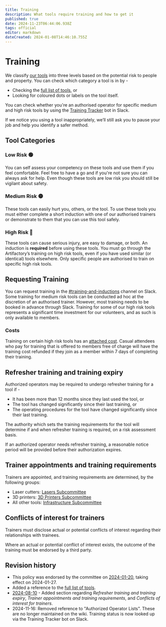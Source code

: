 ```yaml
---
title: Training
description: What tools require training and how to get it
published: true
date: 2024-11-23T06:44:06.938Z
tags: official
editor: markdown
dateCreated: 2024-01-08T14:46:10.755Z
---
```


# Training

We classify [our tools](/tools) into three levels based on the potential risk to people and property. You can check which category a tool is in by -

* Checking the [full list of tools](/tools), or
* Looking for coloured dots or labels on the tool itself.

You can check whether you're an authorised operator for specific medium and high risk tools by using the [Training Tracker](https://perart.io/book_training) bot in Slack.

If we notice you using a tool inappropriately, we’ll still ask you to pause your job and help you identify a safer method.

## Tool Categories

### Low Risk 🟢

You can self assess your competency on these tools and use them if you feel comfortable. Feel free to have a go and if you're not sure you can always ask for help. Even though these tools are low risk you should still be vigilant about safety.

### Medium Risk 🟡

These tools can easily hurt you, others, or the tool. To use these tools you must either complete a short induction with one of our authorised trainers or demonstrate to them that you can use this tool safely.

### High Risk 🔴

These tools can cause serious injury, are easy to damage, or both. An induction is **required** before using these tools. You must go through the Artifactory’s training on high risk tools, even if you have used similar (or identical) tools elsewhere. Only specific people are authorised to train on specific high risk tools.

## Requesting Training

You can request training in the [#training-and-inductions](https://slack.com/app_redirect?channel=C069Q91GQGY&team=T0LQE2JNR) channel on Slack. Some training for medium risk tools can be conducted ad hoc at the discretion of an authorised trainer. However, most training needs to be booked in advance through Slack. Training for some of our high risk tools represents a significant time investment for our volunteers, and as such is only available to members. 

### Costs

Training on certain high risk tools has an [attached cost](/docs/policies/fees#training-fees). Casual attendees who pay for training that is offered to members free of charge will have the training cost refunded if they join as a member within 7 days of completing their training.

## Refresher training and training expiry

Authorized operators may be required to undergo refresher training for a tool if -

* It has been more than 12 months since they last used the tool, or
* The tool has changed significantly since their last training, or
* The operating procedures for the tool have changed significantly since their last training.

The authority which sets the training requirements for the tool will determine if and when refresher training is required, on a risk assessment basis.

If an authorized operator needs refresher training, a reasonable notice period will be provided before their authorization expires.


## Trainer appointments and training requirements

Trainers are appointed, and training requirements are determined, by the following groups:

* Laser cutters: [Lasers Subcommittee](/docs/lasers/lasers)
* 3D printers: [3D Printers Subcommittee](/docs/3dprinters/3dprinters)
* All other tools: [Infrastructure Subcommittee](/docs/infrastructure/infrastructurev2)

## Conflicts of interest for trainers

Trainers must disclose actual or potential conflicts of interest regarding their relationships with trainees.

Where an actual or potential conflict of interest exists, the outcome of the training must be endorsed by a third party.

## Revision history

* This policy was endorsed by the committee on [2024-01-20](/minutes/Committee/2024-01-20), taking effect on 2024-01-27.
* Added a reference to the [full list of tools](/tools).
* [2024-08-10](/minutes/Committee/2024-08-10) - Added section regarding *Refresher training and training expiry*, *Trainer appointments and training requirements*, and *Conflicts of interest for trainers*.
* 2024-11-16: Removed reference to "Authorized Operator Lists". These are no longer maintained on the wiki. Training status is now looked up via the Training Tracker bot on Slack.